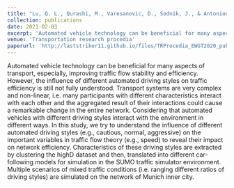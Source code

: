 ```yaml
---
title: "Lu, Q. L., Qurashi, M., Varesanovic, D., Sodnik, J., & Antoniou, C. (2021). Exploring the influence of automated driving styles on network efficiency. Transportation research procedia, 52, 380-387."
collection: publications
date: 2021-02-03
excerpt: 'Automated vehicle technology can be beneficial for many aspects of transport, especially, improving traffic flow stability and efficiency. However, the influence of...'
venue: 'Transportation research procedia'
paperurl: 'http://laststriker11.github.io/files/TRProcedia_EWGT2020_published_v.pdf'
---
```


Automated vehicle technology can be beneficial for many aspects of transport, especially, improving traffic flow stability and efficiency. However, the influence of different automated driving styles on traffic efficiency is still not fully understood. Transport systems are very complex and non-linear, i.e. many participants with different characteristics interact with each other and the aggregated result of their interactions could cause a remarkable change in the entire network. Considering that automated vehicles with different driving styles interact with the environment in different ways. In this study, we try to understand the influence of different automated driving styles (e.g., cautious, normal, aggressive) on the important variables in traffic flow theory (e.g., speed) to reveal their impact on network efficiency. Characteristics of these driving styles are extracted by clustering the highD dataset and then, translated into different car-following models for simulation in the SUMO traffic simulator environment. Multiple scenarios of mixed traffic conditions (i.e. ranging different ratios of driving styles) are simulated on the network of Munich inner city.

<!-- <figure>
  <img
  src="http://laststriker11.github.io/files/TRProcedia_EWGT2020_fig3.png"
  alt="Figure 5"  style="width:80%">
  <figcaption>Figure 5: Performance comparison of the scenarios of the combination of all driving styles.</figcaption>
</figure> -->


